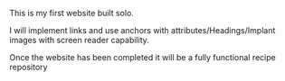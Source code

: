 This is my first website built solo. 

I will implement links and use anchors with attributes/Headings/Implant images with screen reader capability.

Once the website has been completed it will be a fully functional recipe 
repository
